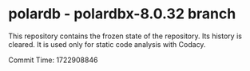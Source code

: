 # polardb - polardbx-8.0.32 branch

This repository contains the frozen state of the repository.
Its history is cleared. It is used only for static code
analysis with Codacy.

Commit Time: 1722908846